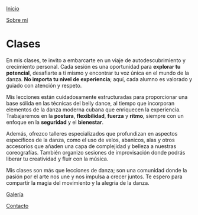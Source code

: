 [Inicio](index)

[Sobre mí](about)

# Clases

En mis clases, te invito a embarcarte en un viaje de autodescubrimiento y crecimiento personal. Cada sesión es una oportunidad para **explorar tu potencial**, desafiarte a ti mismo y encontrar tu voz única en el mundo de la danza. **No importa tu nivel de experiencia**; aquí, cada alumno es valorado y guiado con atención y respeto.

Mis lecciones están cuidadosamente estructuradas para proporcionar una base sólida en las técnicas del belly dance, al tiempo que incorporan elementos de la danza moderna cubana que enriquecen la experiencia. Trabajaremos en la **postura**, **flexibilidad**, **fuerza** y **ritmo**, siempre con un enfoque en la **seguridad** y el **bienestar**.

Además, ofrezco talleres especializados que profundizan en aspectos específicos de la danza, como el uso de velos, abanicos, alas y otros accesorios que añaden una capa de complejidad y belleza a nuestras coreografías. También organizo sesiones de improvisación donde podrás liberar tu creatividad y fluir con la música.

Mis clases son más que lecciones de danza; son una comunidad donde la pasión por el arte nos une y nos impulsa a crecer juntos. Te espero para compartir la magia del movimiento y la alegría de la danza.


[Galería](galeria)

[Contacto](contrataciones)
